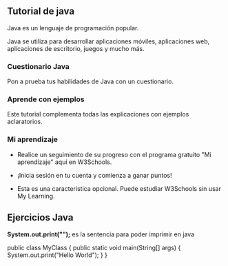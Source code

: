 ## Tutorial de java

Java es un lenguaje de programación popular.

Java se utiliza para desarrollar aplicaciones móviles, aplicaciones web, aplicaciones de escritorio, juegos y mucho más.

### Cuestionario Java
Pon a prueba tus habilidades de Java con un cuestionario.
### Aprende con ejemplos
Este tutorial complementa todas las explicaciones con ejemplos aclaratorios.

### Mi aprendizaje

- Realice un seguimiento de su progreso con el programa gratuito "Mi aprendizaje" aquí en W3Schools.

- ¡Inicia sesión en tu cuenta y comienza a ganar puntos!

- Esta es una caracteristica opcional. Puede estudiar W3Schools sin usar My Learning.

## Ejercicios Java
**System.out.print("");** es la sentencia para poder imprimir en java

public class MyClass {
  public static void main(String[] args) {
    System.out.print("Hello World");
  }
}
